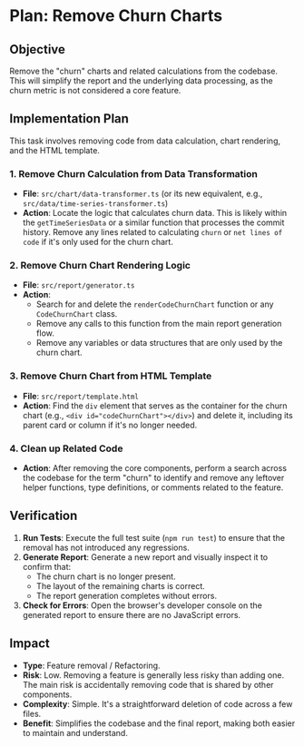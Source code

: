 # Plan: Remove Churn Charts

## Objective
Remove the "churn" charts and related calculations from the codebase. This will simplify the report and the underlying data processing, as the churn metric is not considered a core feature.

## Implementation Plan

This task involves removing code from data calculation, chart rendering, and the HTML template.

### 1. Remove Churn Calculation from Data Transformation
-   **File**: `src/chart/data-transformer.ts` (or its new equivalent, e.g., `src/data/time-series-transformer.ts`)
-   **Action**: Locate the logic that calculates churn data. This is likely within the `getTimeSeriesData` or a similar function that processes the commit history. Remove any lines related to calculating `churn` or `net lines of code` if it's only used for the churn chart.

### 2. Remove Churn Chart Rendering Logic
-   **File**: `src/report/generator.ts`
-   **Action**:
    -   Search for and delete the `renderCodeChurnChart` function or any `CodeChurnChart` class.
    -   Remove any calls to this function from the main report generation flow.
    -   Remove any variables or data structures that are only used by the churn chart.

### 3. Remove Churn Chart from HTML Template
-   **File**: `src/report/template.html`
-   **Action**: Find the `div` element that serves as the container for the churn chart (e.g., `<div id="codeChurnChart"></div>`) and delete it, including its parent card or column if it's no longer needed.

### 4. Clean up Related Code
-   **Action**: After removing the core components, perform a search across the codebase for the term "churn" to identify and remove any leftover helper functions, type definitions, or comments related to the feature.

## Verification
1.  **Run Tests**: Execute the full test suite (`npm run test`) to ensure that the removal has not introduced any regressions.
2.  **Generate Report**: Generate a new report and visually inspect it to confirm that:
    -   The churn chart is no longer present.
    -   The layout of the remaining charts is correct.
    -   The report generation completes without errors.
3.  **Check for Errors**: Open the browser's developer console on the generated report to ensure there are no JavaScript errors.

## Impact
-   **Type**: Feature removal / Refactoring.
-   **Risk**: Low. Removing a feature is generally less risky than adding one. The main risk is accidentally removing code that is shared by other components.
-   **Complexity**: Simple. It's a straightforward deletion of code across a few files.
-   **Benefit**: Simplifies the codebase and the final report, making both easier to maintain and understand.
